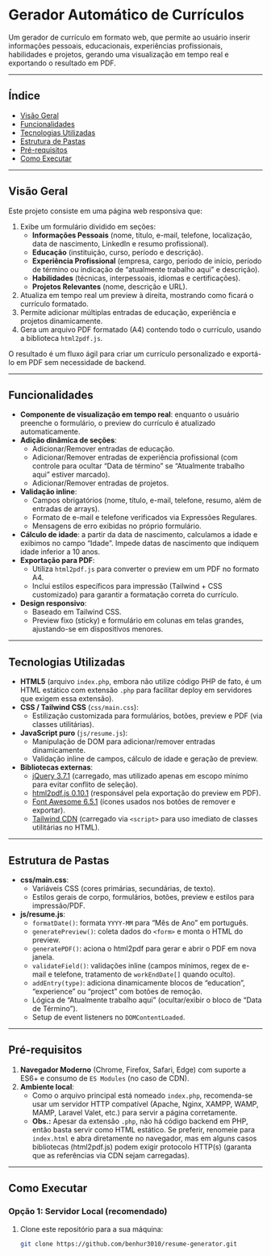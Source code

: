 # Gerador Automático de Currículos

Um gerador de currículo em formato web, que permite ao usuário inserir informações pessoais, educacionais, experiências profissionais, habilidades e projetos, gerando uma visualização em tempo real e exportando o resultado em PDF.

---

## Índice

- [Visão Geral](#visão-geral)  
- [Funcionalidades](#funcionalidades)  
- [Tecnologias Utilizadas](#tecnologias-utilizadas)  
- [Estrutura de Pastas](#estrutura-de-pastas)  
- [Pré-requisitos](#pré-requisitos)  
- [Como Executar](#como-executar)   

---

## Visão Geral

Este projeto consiste em uma página web responsiva que:

1. Exibe um formulário dividido em seções:
   - **Informações Pessoais** (nome, título, e-mail, telefone, localização, data de nascimento, LinkedIn e resumo profissional).
   - **Educação** (instituição, curso, período e descrição).
   - **Experiência Profissional** (empresa, cargo, período de início, período de término ou indicação de “atualmente trabalho aqui” e descrição).
   - **Habilidades** (técnicas, interpessoais, idiomas e certificações).
   - **Projetos Relevantes** (nome, descrição e URL).
2. Atualiza em tempo real um preview à direita, mostrando como ficará o currículo formatado.
3. Permite adicionar múltiplas entradas de educação, experiência e projetos dinamicamente.
4. Gera um arquivo PDF formatado (A4) contendo todo o currículo, usando a biblioteca `html2pdf.js`.

O resultado é um fluxo ágil para criar um currículo personalizado e exportá-lo em PDF sem necessidade de backend.

---

## Funcionalidades

- **Componente de visualização em tempo real**: enquanto o usuário preenche o formulário, o preview do currículo é atualizado automaticamente.
- **Adição dinâmica de seções**:
  - Adicionar/Remover entradas de educação.
  - Adicionar/Remover entradas de experiência profissional (com controle para ocultar “Data de término” se “Atualmente trabalho aqui” estiver marcado).
  - Adicionar/Remover entradas de projetos.
- **Validação inline**:
  - Campos obrigatórios (nome, título, e-mail, telefone, resumo, além de entradas de arrays).
  - Formato de e-mail e telefone verificados via Expressões Regulares.
  - Mensagens de erro exibidas no próprio formulário.
- **Cálculo de idade**: a partir da data de nascimento, calculamos a idade e exibimos no campo “Idade”. Impede datas de nascimento que indiquem idade inferior a 10 anos.
- **Exportação para PDF**:
  - Utiliza `html2pdf.js` para converter o preview em um PDF no formato A4.
  - Inclui estilos específicos para impressão (Tailwind + CSS customizado) para garantir a formatação correta do currículo.
- **Design responsivo**:
  - Baseado em Tailwind CSS.
  - Preview fixo (sticky) e formulário em colunas em telas grandes, ajustando-se em dispositivos menores.

---

## Tecnologias Utilizadas

- **HTML5** (arquivo `index.php`, embora não utilize código PHP de fato, é um HTML estático com extensão `.php` para facilitar deploy em servidores que exigem essa extensão).
- **CSS / Tailwind CSS** (`css/main.css`):
  - Estilização customizada para formulários, botões, preview e PDF (via classes utilitárias).
- **JavaScript puro** (`js/resume.js`):
  - Manipulação de DOM para adicionar/remover entradas dinamicamente.
  - Validação inline de campos, cálculo de idade e geração de preview.
- **Bibliotecas externas**:
  - [jQuery 3.7.1](https://code.jquery.com/jquery-3.7.1.min.js) (carregado, mas utilizado apenas em escopo mínimo para evitar conflito de seleção).
  - [html2pdf.js 0.10.1](https://cdnjs.cloudflare.com/ajax/libs/html2pdf.js/0.10.1/html2pdf.bundle.min.js) (responsável pela exportação do preview em PDF).
  - [Font Awesome 6.5.1](https://cdnjs.cloudflare.com/ajax/libs/font-awesome/6.5.1/css/all.min.css) (ícones usados nos botões de remover e exportar).
  - [Tailwind CDN](https://cdn.tailwindcss.com) (carregado via `<script>` para uso imediato de classes utilitárias no HTML).

---

## Estrutura de Pastas 

- **css/main.css**:  
  - Variáveis CSS (cores primárias, secundárias, de texto).
  - Estilos gerais de corpo, formulários, botões, preview e estilos para impressão/PDF.
- **js/resume.js**:  
  - `formatDate()`: formata `YYYY-MM` para “Mês de Ano” em português.
  - `generatePreview()`: coleta dados do `<form>` e monta o HTML do preview.
  - `generatePDF()`: aciona o html2pdf para gerar e abrir o PDF em nova janela.
  - `validateField()`: validações inline (campos mínimos, regex de e-mail e telefone, tratamento de `workEndDate[]` quando oculto).
  - `addEntry(type)`: adiciona dinamicamente blocos de “education”, “experience” ou “project” com botões de remoção.
  - Lógica de “Atualmente trabalho aqui” (ocultar/exibir o bloco de “Data de Término”).
  - Setup de event listeners no `DOMContentLoaded`.

---

## Pré-requisitos

1. **Navegador Moderno** (Chrome, Firefox, Safari, Edge) com suporte a ES6+ e consumo de `ES Modules` (no caso de CDN).
2. **Ambiente local**:
   - Como o arquivo principal está nomeado `index.php`, recomenda-se usar um servidor HTTP compatível (Apache, Nginx, XAMPP, WAMP, MAMP, Laravel Valet, etc.) para servir a página corretamente.  
   - **Obs.:** Apesar da extensão `.php`, não há código backend em PHP, então basta servir como HTML estático. Se preferir, renomeie para `index.html` e abra diretamente no navegador, mas em alguns casos bibliotecas (html2pdf.js) podem exigir protocolo HTTP(s) (garanta que as referências via CDN sejam carregadas).

---

## Como Executar

### Opção 1: Servidor Local (recomendado)

1. Clone este repositório para a sua máquina:
   ```bash
   git clone https://github.com/benhur3010/resume-generator.git

